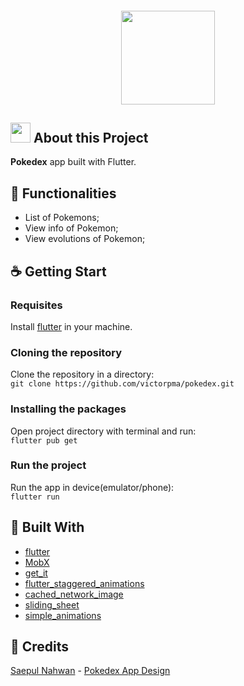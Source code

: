 <h4 align="center">
  <img height="150" width="150" src="https://image.flaticon.com/icons/svg/528/528101.svg"/>
</h4>

## <img height="32" width="32" src="https://image.flaticon.com/icons/png/512/188/188997.png"/> About this Project

<b>Pokedex</b> app built with Flutter.

## :muscle: Functionalities

- List of Pokemons;
- View info of Pokemon;
- View evolutions of Pokemon;

## :coffee: Getting Start

### Requisites

Install [flutter](https://flutter.dev/docs/get-started/install) in your machine.

### Cloning the repository

Clone the repository in a directory: </br>
`git clone https://github.com/victorpma/pokedex.git`

### Installing the packages

Open project directory with terminal and run:</br>
`flutter pub get`

### Run the project

Run the app in device(emulator/phone):</br>
`flutter run`

## :rocket: Built With

- [flutter](https://flutter.dev)
- [MobX](https://pub.flutter-io.cn/packages/mobx)
- [get_it](https://pub.flutter-io.cn/packages/get_it)
- [flutter_staggered_animations](https://pub.flutter-io.cn/packages/flutter_staggered_animations)
- [cached_network_image](https://pub.flutter-io.cn/packages/cached_network_image)
- [sliding_sheet](https://pub.flutter-io.cn/packages/sliding_sheet)
- [simple_animations](https://pub.flutter-io.cn/packages/simple_animations)

## :metal: Credits

[Saepul Nahwan](https://dribbble.com/saepulnahwan23) - [Pokedex App Design](https://dribbble.com/shots/6545819-Pokedex-App)
